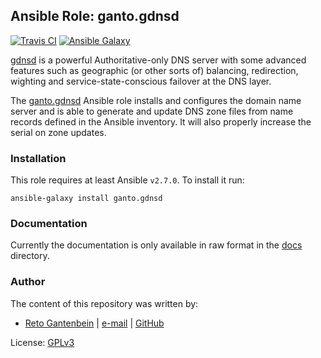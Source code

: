 ## Ansible Role: ganto.gdnsd

[![Travis CI](http://img.shields.io/travis/ganto/ansible-gdnsd.svg?branch=master&style=flat)](https://travis-ci.org/ganto/ansible-gdnsd) [![Ansible Galaxy](https://img.shields.io/badge/ansible--galaxy-ganto.gdnsd-blue.svg?style=flat&logo=ansible)](https://galaxy.ansible.com/ganto/gdnsd)

[gdnsd](http://gdnsd.org/) is a powerful Authoritative-only DNS server with
some advanced features such as geographic (or other sorts of) balancing,
redirection, wighting and service-state-conscious failover at the DNS layer.

The [ganto.gdnsd](https://galaxy.ansible.com/ganto/gdnsd) Ansible role installs
and configures the domain name server and is able to generate and update DNS
zone files from name records defined in the Ansible inventory. It will also
properly increase the serial on zone updates.


### Installation

This role requires at least Ansible `v2.7.0`. To install it run:

```Shell
ansible-galaxy install ganto.gdnsd
```


### Documentation

Currently the documentation is only available in raw format in the
[docs](/docs/) directory.


### Author

The content of this repository was written by:

- [Reto Gantenbein](https://linuxmonk.ch/) | [e-mail](mailto:reto.gantenbein@linuxmonk.ch) | [GitHub](https://github.com/ganto)

License: [GPLv3](https://tldrlegal.com/license/gnu-general-public-license-v3-%28gpl-3%29)
